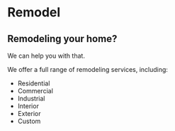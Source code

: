 # Remodel 
## Remodeling your home?
We can help you with that. 

We offer a full range of remodeling services, including:
- Residential
- Commercial
- Industrial
- Interior
- Exterior
- Custom
